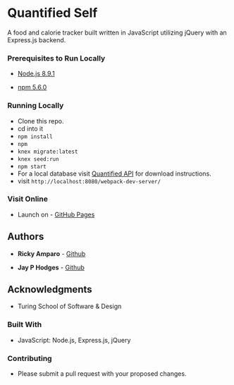 # Quantified Self

A food and calorie tracker built written in JavaScript utilizing jQuery with an Express.js backend.

### Prerequisites to Run Locally

  * [Node.js 8.9.1](https://nodejs.org/en/download)

  * [npm 5.6.0](https://www.npmjs.com/get-npm)

### Running Locally

  * Clone this repo.
  * cd into it
  * `npm install`
  * `npm `
  * `knex migrate:latest`
  * `knex seed:run`
  * `npm start`
  * For a local database visit [Quantified API](https://github.com/jayphodges/quantified-api) for download instructions.
  * visit `http://localhost:8080/webpack-dev-server/`

### Visit Online

 * Launch on - [GitHub Pages](https://rickyamparo.github.io/quantified-self/)

## Authors

* **Ricky Amparo**  - [Github](https://github.com/rickyamparo)

* **Jay P Hodges** - [Github](https://github.com/jayphodges)

## Acknowledgments

* Turing School of Software & Design

### Built With

 * JavaScript: Node.js, Express.js, jQuery

### Contributing

 * Please submit a pull request with your proposed changes.
